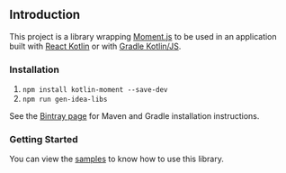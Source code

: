 ## Introduction
This project is a library wrapping [Moment.js](https://momentjs.com/) to be used in an application 
built with [React Kotlin](https://github.com/JetBrains/create-react-kotlin-app) or with 
[Gradle Kotlin/JS](https://kotlinlang.org/docs/reference/js-project-setup.html).

### Installation

1. `npm install kotlin-moment --save-dev`
2. `npm run gen-idea-libs`

See the [Bintray page](https://bintray.com/samgarasx/kotlin-js-wrappers/kotlin-moment) for Maven and Gradle 
installation instructions.

### Getting Started
You can view the [samples](https://github.com/samgarasx/kotlin-js-wrappers/tree/master/kotlin-moment/samples) to know 
how to use this library.
